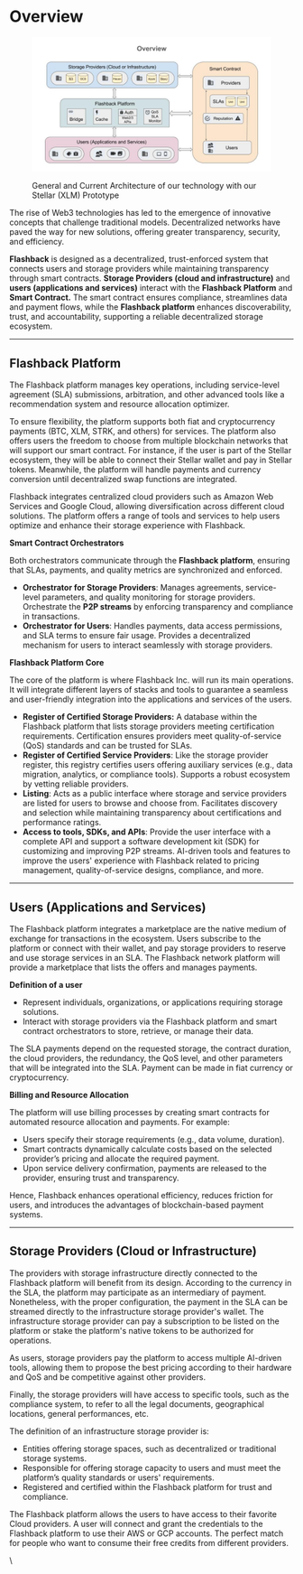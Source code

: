 # Overview

<figure><img src="../../.gitbook/assets/Flashback Network Design.pptx (3).jpg" alt=""><figcaption><p>General and Current Architecture of our technology with our Stellar (XLM) Prototype</p></figcaption></figure>

The rise of Web3 technologies has led to the emergence of innovative concepts that challenge traditional models. Decentralized networks have paved the way for new solutions, offering greater transparency, security, and efficiency.

**Flashback** is designed as a decentralized, trust-enforced system that connects users and storage providers while maintaining transparency through smart contracts. **Storage Providers (cloud and infrastructure)** and **users (applications and services)** interact with the **Flashback Platform** and **Smart Contract.** The smart contract ensures compliance, streamlines data and payment flows, while the **Flashback platform** enhances discoverability, trust, and accountability, supporting a reliable decentralized storage ecosystem.

***

## **Flashback Platform**

The Flashback platform manages key operations, including service-level agreement (SLA) submissions, arbitration, and other advanced tools like a recommendation system and resource allocation optimizer.

To ensure flexibility, the platform supports both fiat and cryptocurrency payments (BTC, XLM, STRK, and others) for services. The platform also offers users the freedom to choose from multiple blockchain networks that will support our smart contract. For instance, if the user is part of the Stellar ecosystem, they will be able to connect their Stellar wallet and pay in Stellar tokens. Meanwhile, the platform will handle payments and currency conversion until decentralized swap functions are integrated.

Flashback integrates centralized cloud providers such as Amazon Web Services and Google Cloud, allowing diversification across different cloud solutions. The platform offers a range of tools and services to help users optimize and enhance their storage experience with Flashback.

**Smart Contract Orchestrators**

Both orchestrators communicate through the **Flashback platform**, ensuring that SLAs, payments, and quality metrics are synchronized and enforced.

* **Orchestrator for Storage Providers**: Manages agreements, service-level parameters, and quality monitoring for storage providers. Orchestrate the **P2P streams** by enforcing transparency and compliance in transactions.
* **Orchestrator for Users**: Handles payments, data access permissions, and SLA terms to ensure fair usage. Provides a decentralized mechanism for users to interact seamlessly with storage providers.

**Flashback Platform Core**

The core of the platform is where Flashback Inc. will run its main operations. It will integrate different layers of stacks and tools to guarantee a seamless and user-friendly integration into the applications and services of the users.

* **Register of Certified Storage Providers:** A database within the Flashback platform that lists storage providers meeting certification requirements. Certification ensures providers meet quality-of-service (QoS) standards and can be trusted for SLAs.
* **Register of Certified Service Providers**: Like the storage provider register, this registry certifies users offering auxiliary services (e.g., data migration, analytics, or compliance tools). Supports a robust ecosystem by vetting reliable providers.
* **Listing**: Acts as a public interface where storage and service providers are listed for users to browse and choose from. Facilitates discovery and selection while maintaining transparency about certifications and performance ratings.
* **Access to tools, SDKs, and APIs**: Provide the user interface with a complete API and support a software development kit (SDK) for customizing and improving P2P streams.  AI-driven tools and features to improve the users' experience with Flashback related to pricing management, quality-of-service designs, compliance, and more.

***

## **Users (Applications and Services)**

The Flashback platform integrates a marketplace are the native medium of exchange for transactions in the ecosystem. Users subscribe to the platform or connect with their wallet, and pay storage providers to reserve and use storage services in an SLA. The Flashback network platform will provide a marketplace that lists the offers and manages payments.&#x20;

**Definition of a user**

* Represent individuals, organizations, or applications requiring storage solutions.&#x20;
* Interact with storage providers via the Flashback platform and smart contract orchestrators to store, retrieve, or manage their data.

The SLA payments depend on the requested storage, the contract duration, the cloud providers, the redundancy, the QoS level, and other parameters that will be integrated into the SLA. Payment can be made in fiat currency or cryptocurrency.&#x20;

**Billing and Resource Allocation**

The platform will use billing processes by creating smart contracts for automated resource allocation and payments. For example:

* Users specify their storage requirements (e.g., data volume, duration).
* Smart contracts dynamically calculate costs based on the selected provider’s pricing and allocate the required payment.
* Upon service delivery confirmation, payments are released to the provider, ensuring trust and transparency.

Hence, Flashback enhances operational efficiency, reduces friction for users, and introduces the advantages of blockchain-based payment systems.

***

## **Storage Providers (Cloud or Infrastructure)**

The providers with storage infrastructure directly connected to the Flashback platform will benefit from its design. According to the currency in the SLA, the platform may participate as an intermediary of payment. Nonetheless, with the proper configuration, the payment in the SLA can be streamed directly to the infrastructure storage provider's wallet. The infrastructure storage provider can pay a subscription to be listed on the platform or stake the platform's native tokens to be authorized for operations.&#x20;

As users, storage providers pay the platform to access multiple AI-driven tools, allowing them to propose the best pricing according to their hardware and QoS and be competitive against other providers.

Finally, the storage providers will have access to specific tools, such as the compliance system, to refer to all the legal documents, geographical locations, general performances, etc.

The definition of an infrastructure storage provider is:

* Entities offering storage spaces, such as decentralized or traditional storage systems.&#x20;
* Responsible for offering storage capacity to users and must meet the platform’s quality standards or users' requirements.&#x20;
* Registered and certified within the Flashback platform for trust and compliance.

The Flashback platform allows the users to have access to their favorite Cloud providers. A user will connect and grant the credentials to the Flashback platform to use their AWS or GCP accounts. The perfect match for people who want to consume their free credits from different providers.

\
